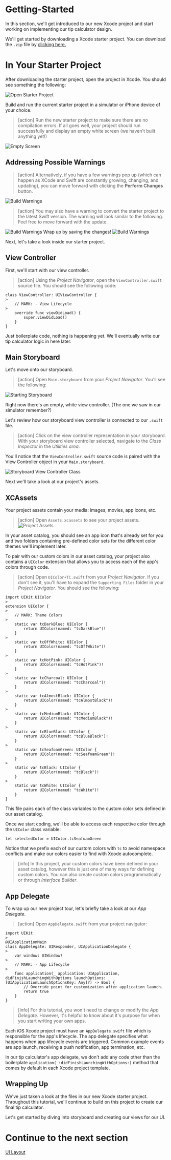 # Getting-Started

In this section, we'll get introduced to our new Xcode project and start working on implementing our tip calculator design.

We'll get started by downloading a Xcode starter project. You can download the `.zip` file by [clicking here.](https://github.com/ocwang/TipCalculatorStarter/archive/master.zip)

# In Your Starter Project

After downloading the starter project, open the project in Xcode. You should see something the following:

![Open Starter Project](assets/open_starter_project.png)

Build and run the current starter project in a simulator or iPhone device of your choice.

> [action]
Run the new starter project to make sure there are no compilation errors. If all goes well, your project should run successfully and display an empty white screen (we haven't built anything yet!)
>
![Empty Screen](assets/white_screen.png)

## Addressing Possible Warnings 

> [action]
Alternatively, if you have a few warnings pop up (which can happen as XCode and Swift are constantly growing, changing, and updating), you can move forward with clicking the **Perform Changes** button. 
>
![Build Warnings](assets/00_build_warnings.png)

> [action]
You may also have a warning to convert the starter project to the latest Swift version. The warning will look similar to the following. Feel free to move forward with the update. 
>
![Build Warnings](assets/01_conversion_warning.png)
Wrap up by saving the changes! 
![Build Warnings](assets/03_finish_warnings.png)


Next, let's take a look inside our starter project.

## View Controller

<!-- TODO: considering adding a section about directory layout? -->

First, we'll start with our view controller.

> [action]
Using the _Project Navigator_, open the `ViewController.swift` source file. You should see the following code:
>
```
class ViewController: UIViewController {
>
    // MARK: - View Lifecycle
>
    override func viewDidLoad() {
        super.viewDidLoad()
    }
}
```

Just boilerplate code, nothing is happening yet. We'll eventually write our tip calculator logic in here later.

## Main Storyboard

Let's move onto our storyboard.

> [action]
Open `Main.storyboard` from your _Project Navigator_. You'll see the following:
>
![Starting Storyboard](assets/starting_storyboard.png)

Right now there's an empty, white view controller. (The one we saw in our simulator remember?)

Let's review how our storyboard view controller is connected to our `.swift` file.

> [action]
Click on the view controller representation in your storyboard. With your storyboard view controller selected, navigate to the _Class Inspector_ in the _Utilities area_.
>
You'll notice that the `ViewController.swift` source code is paired with the View Controller object in your `Main.storyboard`.
>
![Storyboard View Controller Class](assets/storyboard_vc_class.png)

Next we'll take a look at our project's assets.

## XCAssets

Your project assets contain your media: images, movies, app icons, etc.

> [action]
Open `Assets.xcassets` to see your project assets. ![Project Assets](assets/project_assets.png)

In your asset catalog, you should see an app icon that's already set for you and two folders containing pre-defined color sets for the different color themes we'll implement later.

To pair with our custom colors in our asset catalog, your project also contains a `UIColor` extension that allows you to access each of the app's colors through code.

> [action]
Open `UIColor+TC.swift` from your _Project Navigator_. If you don't see it, you'll have to expand the `Supporting Files` folder in your _Project Navigator_. You should see the following:
>
```
import UIKit.UIColor
>
extension UIColor {
>
    // MARK: Theme Colors
>
    static var tcDarkBlue: UIColor {
        return UIColor(named: "tcDarkBlue")!
    }
>
    static var tcOffWhite: UIColor {
        return UIColor(named: "tcOffWhite")!
    }
>
    static var tcHotPink: UIColor {
        return UIColor(named: "tcHotPink")!
    }
>
    static var tcCharcoal: UIColor {
        return UIColor(named: "tcCharcoal")!
    }
>
    static var tcAlmostBlack: UIColor {
        return UIColor(named: "tcAlmostBlack")!
    }
>
    static var tcMediumBlack: UIColor {
        return UIColor(named: "tcMediumBlack")!
    }
>
    static var tcBlueBlack: UIColor {
        return UIColor(named: "tcBlueBlack")!
    }
>
    static var tcSeafoamGreen: UIColor {
        return UIColor(named: "tcSeafoamGreen")!
    }
>
    static var tcBlack: UIColor {
        return UIColor(named: "tcBlack")!
    }
>
    static var tcWhite: UIColor {
        return UIColor(named: "tcWhite")!
    }
}
```

This file pairs each of the class variables to the custom color sets defined in our asset catalog.

Once we start coding, we'll be able to access each respective color through the `UIColor` class variable:

```
let selectedColor = UIColor.tcSeafoamGreen
```

Notice that we prefix each of our custom colors with `tc` to avoid namespace conflicts and make our colors easier to find with Xcode autocomplete.

> [info]
In this project, your custom colors have been defined in your asset catalog, however this is just one of many ways for defining custom colors. You can also create custom colors programmatically or through _Interface Builder_.

## App Delegate

To wrap up our new project tour, let's briefly take a look at our _App Delegate_.

> [action]
Open `AppDelegate.swift` from your project navigator:
>
```
import UIKit
>
@UIApplicationMain
class AppDelegate: UIResponder, UIApplicationDelegate {
>
    var window: UIWindow?
>
    // MARK: - App Lifecycle
>
    func application(_ application: UIApplication, didFinishLaunchingWithOptions launchOptions: [UIApplicationLaunchOptionsKey: Any]?) -> Bool {
        // Override point for customization after application launch.
        return true
    }
}
```

<!-- break -->

> [info]
For this tutorial, you won't need to change or modify the _App Delegate_. However, it's helpful to know about it's purpose for when you start writing your own apps.

Each iOS Xcode project must have an `AppDelegate.swift` file which is responsible for the app's lifecycle. The app delegate specifies what happens when app lifecycle events are triggered. Common example events are app launch, receiving a push notification, app termination, etc.

In our tip calculator's app delegate, we don't add any code other than the boilerplate `application(_:didFinishLaunchingWithOptions:)` method that comes by default in each Xcode project template.

## Wrapping Up

We've just taken a look at the files in our new Xcode starter project. Throughout this tutorial, we'll continue to build on this project to create our final tip calculator.

Let's get started by diving into storyboard and creating our views for our UI.

# Continue to the next section

[UI Layout](../P3-UI-Layout)

